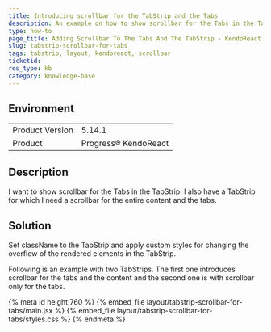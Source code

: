 ```yaml
---
title: Introducing scrollbar for the TabStrip and the Tabs
description: An example on how to show scrollbar for the Tabs in the TabStrip or the TabStrip itself
type: how-to
page_title: Adding Scrollbar To The Tabs And The TabStrip - KendoReact TabStrip
slug: tabstrip-scrollbar-for-tabs
tags: tabstrip, layout, kendoreact, scrollbar
ticketid: 
res_type: kb
category: knowledge-base
---
```


## Environment

<table>
	<tbody>
		<tr>
			<td>Product Version</td>
			<td>5.14.1</td>
		</tr>
		<tr>
			<td>Product</td>
			<td>Progress® KendoReact</td>
		</tr>
	</tbody>
</table>

## Description
I want to show scrollbar for the Tabs in the TabStrip. I also have a TabStrip for which I need a scrollbar for the entire content and the tabs.

## Solution
Set className to the TabStrip and apply custom styles for changing the overflow of the rendered elements in the TabStrip.

Following is an example with two TabStrips. The first one introduces scrollbar for the tabs and the content and the second one is with scrollbar only for the tabs.

{% meta id height:760 %}
{% embed_file layout/tabstrip-scrollbar-for-tabs/main.jsx %}
{% embed_file layout/tabstrip-scrollbar-for-tabs/styles.css %}
{% endmeta %}
